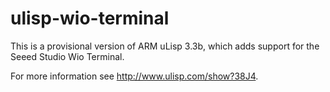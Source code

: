 # ulisp-wio-terminal

This is a provisional version of ARM uLisp 3.3b, which adds support for the Seeed Studio Wio Terminal.

For more information see http://www.ulisp.com/show?38J4.
